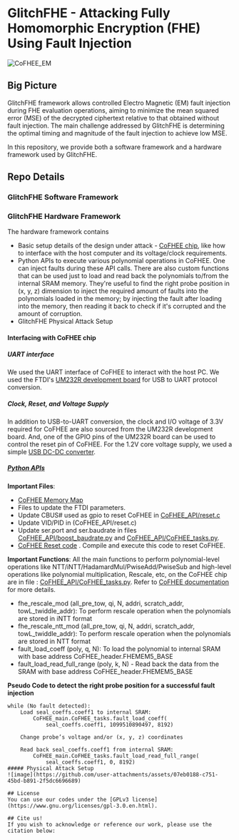 # GlitchFHE - Attacking Fully Homomorphic Encryption (FHE) Using Fault Injection

![CoFHEE_EM](https://github.com/user-attachments/assets/b07500ba-2464-4ac4-b257-dd46c53d5954)

## Big Picture
GlitchFHE framework allows controlled Electro Magnetic (EM) fault injection during FHE evaluation operations, aiming to minimize the mean squared error (MSE) of the decrypted ciphertext relative to that obtained without fault injection. The main challenge addressed by GlitchFHE is determining the optimal timing and magnitude of the fault injection to achieve low MSE.

In this repository, we provide both a software framework and a hardware framework used by GlitchFHE.

## Repo Details
### GlitchFHE Software Framework

### GlitchFHE Hardware Framework
The hardware framework contains 
- Basic setup details of the  design under attack - [CoFHEE chip](https://github.com/momalab/CoFHEE), like how to interface with the host computer and its voltage/clock requirements.
- Python APIs to execute various polynomial operations in CoFHEE. One can inject faults during these API calls. There are also custom functions that can be used just to load and read back the polynomials to/from the internal SRAM memory. They're useful to find the right probe position in (x, y, z) dimension to inject the required amount of faults into the polynomials loaded in the memory; by injecting the fault after loading into the memory, then reading it back to check if it's corrupted and the amount of corruption.
- GlitchFHE Physical Attack Setup

#### Interfacing with CoFHEE chip
##### UART interface
We used the UART interface of CoFHEE to interact with the host PC. We used the FTDI's [UM232R development board](https://ftdichip.com/wp-content/uploads/2020/08/DS_UM232R.pdf) for USB to UART protocol conversion. 

##### Clock, Reset, and Voltage Supply
In addition to USB-to-UART conversion, the clock and I/O voltage of 3.3V required for CoFHEE are also sourced from the UM232R development board. And, one of the GPIO pins of the UM232R board can be used to control the reset pin of CoFHEE.
For the 1.2V core voltage supply, we used a simple [USB DC-DC converter](https://a.co/d/jcYxmFo).

##### [Python APIs](CoFHEE_API)
__Important Files__: 
 - [CoFHEE Memory Map](CoFHEE_API/CoFHEE_header.py)
 - Files to update the FTDI parameters.
  - Update CBUS# used as gpio to reset CoFHEE in [CoFHEE_API/reset.c](CoFHEE_API/reset.c)
  - Update VID/PID in (CoFHEE_API/reset.c)
  - Update ser.port and ser.baudrate in files [CoFHEE_API/boost_baudrate.py](CoFHEE_API/boost_baudrate.py) and [CoFHEE_API/CoFHEE_tasks.py](CoFHEE_API/CoFHEE_tasks.py).
 - [CoFHEE Reset code](CoFHEE_API/reset.c) . Compile and execute this code to reset CoFHEE.
   
__Important Functions__:
All the main functions to perform polynomial-level operations like NTT/iNTT/HadamardMul/PwiseAdd/PwiseSub and high-level operations like polynomial multiplication, Rescale, etc, on the CoFHEE chip are in file : [CoFHEE_API/CoFHEE_tasks.py](CoFHEE_API/CoFHEE_tasks.py). Refer to [CoFHEE documentation](https://arxiv.org/abs/2204.08742) for more details.
 - fhe_rescale_mod (all_pre_tow, qi,    N,   addri, scratch_addr, towL_twiddle_addr): To perform rescale operation when the polynomials are stored in iNTT format
 - fhe_rescale_ntt_mod (all_pre_tow, qi,    N,   addri, scratch_addr, towL_twiddle_addr): To perform rescale operation when the polynomials are stored in NTT format
 - fault_load_coeff (poly, q, N): To load the polynomial to internal SRAM with base address CoFHEE_header.FHEMEM5_BASE
 - fault_load_read_full_range (poly, k, N) - Read back the data from the SRAM with base address CoFHEE_header.FHEMEM5_BASE
 
__Pseudo Code to detect the right probe position for a successful fault injection__
```text
while (No fault detected):
    Load seal_coeffs.coeff1 to internal SRAM:
        CoFHEE_main.CoFHEE_tasks.fault_load_coeff(
            seal_coeffs.coeff1, 1099510890497, 8192)

    Change probe’s voltage and/or (x, y, z) coordinates

    Read back seal_coeffs.coeff1 from internal SRAM:
        CoFHEE_main.CoFHEE_tasks.fault_load_read_full_range(
            seal_coeffs.coeff1, 0, 8192)  
##### Physical Attack Setup
![image](https://github.com/user-attachments/assets/07eb0188-c751-45bd-b891-2f5dc6696689)

## License
You can use our codes under the [GPLv3 license](https://www.gnu.org/licenses/gpl-3.0.en.html). 

## Cite us!
If you wish to acknowledge or reference our work, please use the citation below:

